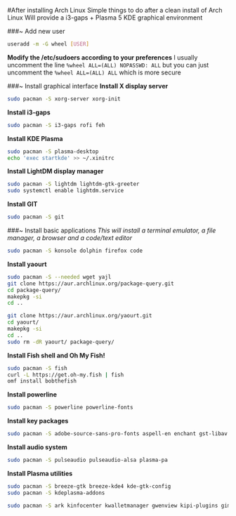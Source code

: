 #After installing Arch Linux
Simple things to do after a clean install of Arch Linux
Will provide a i3-gaps + Plasma 5 KDE graphical environment  

###~ Add new user
```bash
useradd -m -G wheel [USER]
```

**Modify the /etc/sudoers according to your preferences**
I usually uncomment the line `%wheel ALL=(ALL) NOPASSWD: ALL` but you can just uncomment the `%wheel ALL=(ALL) ALL` which is more secure

###~ Install graphical interface
**Install X display server**
```bash
sudo pacman -S xorg-server xorg-init
```

**Install i3-gaps**
```bash
sudo pacman -S i3-gaps rofi feh
```

**Install KDE Plasma**
```bash
sudo pacman -S plasma-desktop
echo 'exec startkde' >> ~/.xinitrc
```

**Install LightDM display manager**
```bash
sudo pacman -S lightdm lightdm-gtk-greeter
sudo systemctl enable lightdm.service
```

**Install GIT**
```bash
sudo pacman -S git
```

###~ Install basic applications
*This will install a terminal emulator, a file manager, a browser and a code/text editor*
```bash
sudo pacman -S konsole dolphin firefox code
```

**Install yaourt**
```bash
sudo pacman -S --needed wget yajl
git clone https://aur.archlinux.org/package-query.git
cd package-query/
makepkg -si
cd ..
```

```bash
git clone https://aur.archlinux.org/yaourt.git
cd yaourt/
makepkg -si
cd ..
sudo rm -dR yaourt/ package-query/
```

**Install Fish shell and Oh My Fish!**
```bash
sudo pacman -S fish
curl -L https://get.oh-my.fish | fish
omf install bobthefish
```

**Install powerline**
```bash
sudo pacman -S powerline powerline-fonts
```

**Install key packages**
```bash
sudo pacman -S adobe-source-sans-pro-fonts aspell-en enchant gst-libav gst-plugins-good icedtea-web jre8-openjdk languagetool libmythes mythes-en pkgstats ttf-anonymous-pro ttf-bitstream-vera ttf-dejavu ttf-droid ttf-gentium ttf-liberation ttf-ubuntu-font-family
```

**Install audio system**
```bash
sudo pacman -S pulseaudio pulseaudio-alsa plasma-pa
```

**Install Plasma utilities**
```bash
sudo pacman -S breeze-gtk breeze-kde4 kde-gtk-config
sudo pacman -S kdeplasma-addons
```

```bash
sudo pacman -S ark kinfocenter kwalletmanager gwenview kipi-plugins gimp spectacle libreoffice-fresh okular speedcrunch deluge kfind kscreen
```